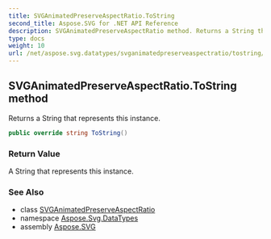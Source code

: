 ```yaml
---
title: SVGAnimatedPreserveAspectRatio.ToString
second_title: Aspose.SVG for .NET API Reference
description: SVGAnimatedPreserveAspectRatio method. Returns a String that represents this instance
type: docs
weight: 10
url: /net/aspose.svg.datatypes/svganimatedpreserveaspectratio/tostring/
---
```

## SVGAnimatedPreserveAspectRatio.ToString method

Returns a String that represents this instance.

```csharp
public override string ToString()
```

### Return Value

A String that represents this instance.

### See Also

* class [SVGAnimatedPreserveAspectRatio](../)
* namespace [Aspose.Svg.DataTypes](../../../aspose.svg.datatypes/)
* assembly [Aspose.SVG](../../../)

